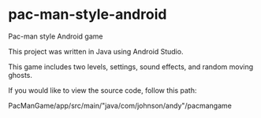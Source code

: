 # pac-man-style-android
Pac-man style Android game


This project was written in Java using Android Studio.

This game includes two levels, settings, sound effects, and random moving ghosts.


If you would like to view the source code, follow this path:

PacManGame/app/src/main/"java/com/johnson/andy"/pacmangame
